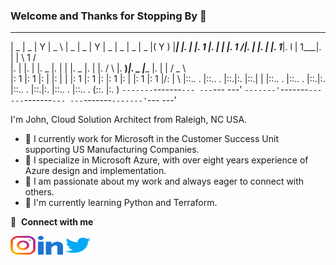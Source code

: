### Welcome and Thanks for Stopping By 👋
  _______ _______ ___ ___ ______      _______  _______ ___ ___ _______ _______ _______ _______  ___ ___  
 |   _   |   _   |   Y   |   _  \    |   _   \|   _   |   Y   |   _   |   _   |   _   |   _   |(   Y   ) 
 |___|   |.  |   |.  1   |.  |   |   |.  1   /|.  |   |.  |   |.  1___|.  l   |   1___|.  |   | \  1  /  
 |.  |   |.  |   |.  _   |.  |   |   |.  _   \|.  |   |. / \  |.  __)_|.  _   |____   |.  |   | /  _  \  
 |:  1   |:  1   |:  |   |:  |   |   |:  1    |:  1   |:      |:  1   |:  |   |:  1   |:  1   |/:  |   \ 
 |::.. . |::.. . |::.|:. |::.|   |   |::.. .  |::.. . |::.|:. |::.. . |::.|:. |::.. . |::.. . (::. |:.  )
 `-------`-------`--- ---`--- ---'   `-------'`-------`--- ---`-------`--- ---`-------`-------'`--- ---' 
                                                                                                         
I'm John, Cloud Solution Architect from Raleigh, NC USA.
* 🔭 I currently work for Microsoft in the Customer Success Unit supporting US Manufacturing Companies.
* 💬 I specialize in Microsoft Azure, with over eight years experience of Azure design and implementation.
* 👯 I am passionate about my work and always eager to connect with others.
* 🌱 I'm currently learning Python and Terraform.

🔗 &nbsp;**Connect with me**
<p align="left">
<a href="https://instagram.com/jsox78" target="blank"><img align="center" src="https://raw.githubusercontent.com/jsox78/jsox78/main/images/social/instagram.svg" alt="instagram" height="30" width="40" /></a>
<a href="https://linkedin.com/in/jsox78" target="blank"><img align="center" src="https://raw.githubusercontent.com/jsox78/jsox78/main/images/social/linked-in.svg" alt="linked-in" height="30" width="40" /></a>
<a href="https://twitter.com/jsox78" target="blank"><img align="center" src="https://raw.githubusercontent.com/jsox78/jsox78/main/images/social/twitter.svg" alt="twitter" height="30" width="40" /></a>
</p>

